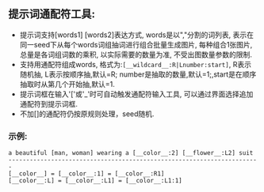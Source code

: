 ## 提示词通配符工具:
- 提示词支持[words1] [words2]表达方式, words是以","分割的词列表, 表示在同一seed下从每个words词组抽词进行组合批量生成图片, 每种组合1张图片, 总量是各词组词数的乘积, 以实际需要的数量为准, 不受出图数量参数的限制.
- 支持用通配符组成words, 格式为:`[__wildcard__:R|Lnumber:start]`, R表示随机抽, L表示按顺序抽,默认=R; number是抽取的数量,默认=1;,start是在顺序抽取时从第几个开始抽,默认=1.
- 提示词框在输入'['或'_'时可自动触发通配符输入工具, 可以通过界面选择追加通配符到提示词框.
- 不加[]的通配符仍按原规则处理，seed随机.

### 示例:

    a beautiful [man, woman] wearing a [__color__:2] [__flower__:L2] suit
    -----------------------------------------------------------------------
    [__color__] = [__color__:1] = [__color__:R1]
    [__color__:L] = [__color__:L1] = [__color__:L1:1]

